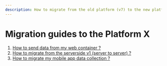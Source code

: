 ```yaml
---
description: How to migrate from the old platform (v7) to the new platform (Platform X)
---
```


# Migration guides to the Platform X

1. [How to send data from my web container ?](../onetag-tutorial.md)
2. [How to migrate from the serverside v1 (server to server) ?](migrate-from-ssv1-to-ssv2/)
3. [How to migrate my mobile app data collection ?](migrate-from-old-mobile-sdk.md)
